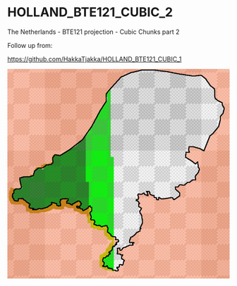 # HOLLAND_BTE121_CUBIC_2
The Netherlands - BTE121 projection - Cubic Chunks part 2

Follow up from:

https://github.com/HakkaTjakka/HOLLAND_BTE121_CUBIC_1

![clipboard_small](https://github.com/HakkaTjakka/HOLLAND_BTE121_CUBIC_2/blob/main/WORLD/region2.png)
